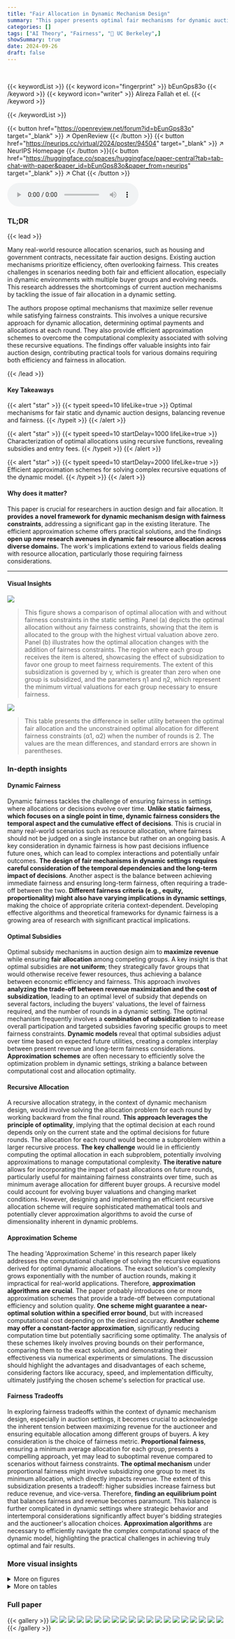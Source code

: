 ```yaml
---
title: "Fair Allocation in Dynamic Mechanism Design"
summary: "This paper presents optimal fair mechanisms for dynamic auction design, maximizing seller revenue while guaranteeing minimum allocations to multiple buyer groups."
categories: []
tags: ["AI Theory", "Fairness", "🏢 UC Berkeley",]
showSummary: true
date: 2024-09-26
draft: false
---
```


<br>

{{< keywordList >}}
{{< keyword icon="fingerprint" >}} bEunGps83o {{< /keyword >}}
{{< keyword icon="writer" >}} Alireza Fallah et el. {{< /keyword >}}
 
{{< /keywordList >}}

{{< button href="https://openreview.net/forum?id=bEunGps83o" target="_blank" >}}
↗ OpenReview
{{< /button >}}
{{< button href="https://neurips.cc/virtual/2024/poster/94504" target="_blank" >}}
↗ NeurIPS Homepage
{{< /button >}}{{< button href="https://huggingface.co/spaces/huggingface/paper-central?tab=tab-chat-with-paper&paper_id=bEunGps83o&paper_from=neurips" target="_blank" >}}
↗ Chat
{{< /button >}}



<audio controls>
    <source src="https://ai-paper-reviewer.com/bEunGps83o/podcast.wav" type="audio/wav">
    Your browser does not support the audio element.
</audio>


### TL;DR


{{< lead >}}

Many real-world resource allocation scenarios, such as housing and government contracts, necessitate fair auction designs.  Existing auction mechanisms prioritize efficiency, often overlooking fairness.  This creates challenges in scenarios needing both fair and efficient allocation, especially in dynamic environments with multiple buyer groups and evolving needs. This research addresses the shortcomings of current auction mechanisms by tackling the issue of fair allocation in a dynamic setting.

The authors propose optimal mechanisms that maximize seller revenue while satisfying fairness constraints.  This involves a unique recursive approach for dynamic allocation, determining optimal payments and allocations at each round.  They also provide efficient approximation schemes to overcome the computational complexity associated with solving these recursive equations.  The findings offer valuable insights into fair auction design, contributing practical tools for various domains requiring both efficiency and fairness in allocation.

{{< /lead >}}


#### Key Takeaways

{{< alert "star" >}}
{{< typeit speed=10 lifeLike=true >}} Optimal mechanisms for fair static and dynamic auction designs, balancing revenue and fairness. {{< /typeit >}}
{{< /alert >}}

{{< alert "star" >}}
{{< typeit speed=10 startDelay=1000 lifeLike=true >}} Characterization of optimal allocations using recursive functions, revealing subsidies and entry fees. {{< /typeit >}}
{{< /alert >}}

{{< alert "star" >}}
{{< typeit speed=10 startDelay=2000 lifeLike=true >}} Efficient approximation schemes for solving complex recursive equations of the dynamic model. {{< /typeit >}}
{{< /alert >}}

#### Why does it matter?
This paper is crucial for researchers in auction design and fair allocation.  It **provides a novel framework for dynamic mechanism design with fairness constraints**, addressing a significant gap in the existing literature. The efficient approximation scheme offers practical solutions, and the findings **open up new research avenues in dynamic fair resource allocation across diverse domains.** The work's implications extend to various fields dealing with resource allocation, particularly those requiring fairness considerations.

------
#### Visual Insights



![](https://ai-paper-reviewer.com/bEunGps83o/figures_5_1.jpg)

> This figure shows a comparison of optimal allocation with and without fairness constraints in the static setting. Panel (a) depicts the optimal allocation without any fairness constraints, showing that the item is allocated to the group with the highest virtual valuation above zero. Panel (b) illustrates how the optimal allocation changes with the addition of fairness constraints. The region where each group receives the item is altered, showcasing the effect of subsidization to favor one group to meet fairness requirements. The extent of this subsidization is governed by γ, which is greater than zero when one group is subsidized, and the parameters η1 and η2, which represent the minimum virtual valuations for each group necessary to ensure fairness.





![](https://ai-paper-reviewer.com/bEunGps83o/tables_23_1.jpg)

> This table presents the difference in seller utility between the optimal fair allocation and the unconstrained optimal allocation for different fairness constraints (α1, α2) when the number of rounds is 2.  The values are the mean differences, and standard errors are shown in parentheses.





### In-depth insights


#### Dynamic Fairness
Dynamic fairness tackles the challenge of ensuring fairness in settings where allocations or decisions evolve over time.  **Unlike static fairness, which focuses on a single point in time, dynamic fairness considers the temporal aspect and the cumulative effect of decisions**. This is crucial in many real-world scenarios such as resource allocation, where fairness should not be judged on a single instance but rather on an ongoing basis.  A key consideration in dynamic fairness is how past decisions influence future ones, which can lead to complex interactions and potentially unfair outcomes. **The design of fair mechanisms in dynamic settings requires careful consideration of the temporal dependencies and the long-term impact of decisions**.  Another aspect is the balance between achieving immediate fairness and ensuring long-term fairness, often requiring a trade-off between the two.  **Different fairness criteria (e.g., equity, proportionality) might also have varying implications in dynamic settings**, making the choice of appropriate criteria context-dependent. Developing effective algorithms and theoretical frameworks for dynamic fairness is a growing area of research with significant practical implications.

#### Optimal Subsidies
Optimal subsidy mechanisms in auction design aim to **maximize revenue** while ensuring **fair allocation** among competing groups.  A key insight is that optimal subsidies are **not uniform**; they strategically favor groups that would otherwise receive fewer resources, thus achieving a balance between economic efficiency and fairness. This approach involves **analyzing the trade-off between revenue maximization and the cost of subsidization**, leading to an optimal level of subsidy that depends on several factors, including the buyers' valuations, the level of fairness required, and the number of rounds in a dynamic setting.  The optimal mechanism frequently involves a **combination of subsidization** to increase overall participation and targeted subsidies favoring specific groups to meet fairness constraints.  **Dynamic models** reveal that optimal subsidies adjust over time based on expected future utilities, creating a complex interplay between present revenue and long-term fairness considerations.  **Approximation schemes** are often necessary to efficiently solve the optimization problem in dynamic settings, striking a balance between computational cost and allocation optimality.

#### Recursive Allocation
A recursive allocation strategy, in the context of dynamic mechanism design, would involve solving the allocation problem for each round by working backward from the final round. **This approach leverages the principle of optimality**, implying that the optimal decision at each round depends only on the current state and the optimal decisions for future rounds. The allocation for each round would become a subproblem within a larger recursive process.  **The key challenge** would lie in efficiently computing the optimal allocation in each subproblem, potentially involving approximations to manage computational complexity.  **The iterative nature** allows for incorporating the impact of past allocations on future rounds, particularly useful for maintaining fairness constraints over time, such as minimum average allocation for different buyer groups.  A recursive model could account for evolving buyer valuations and changing market conditions. However, designing and implementing an efficient recursive allocation scheme will require sophisticated mathematical tools and potentially clever approximation algorithms to avoid the curse of dimensionality inherent in dynamic problems.

#### Approximation Scheme
The heading 'Approximation Scheme' in this research paper likely addresses the computational challenge of solving the recursive equations derived for optimal dynamic allocations.  The exact solution's complexity grows exponentially with the number of auction rounds, making it impractical for real-world applications.  Therefore, **approximation algorithms are crucial**. The paper probably introduces one or more approximation schemes that provide a trade-off between computational efficiency and solution quality.  **One scheme might guarantee a near-optimal solution within a specified error bound**, but with increased computational cost depending on the desired accuracy. **Another scheme may offer a constant-factor approximation**, significantly reducing computation time but potentially sacrificing some optimality.  The analysis of these schemes likely involves proving bounds on their performance, comparing them to the exact solution, and demonstrating their effectiveness via numerical experiments or simulations. The discussion should highlight the advantages and disadvantages of each scheme, considering factors like accuracy, speed, and implementation difficulty, ultimately justifying the chosen scheme's selection for practical use.

#### Fairness Tradeoffs
In exploring fairness tradeoffs within the context of dynamic mechanism design, especially in auction settings, it becomes crucial to acknowledge the inherent tension between maximizing revenue for the auctioneer and ensuring equitable allocation among different groups of buyers.  A key consideration is the choice of fairness metric.  **Proportional fairness**, ensuring a minimum average allocation for each group, presents a compelling approach, yet may lead to suboptimal revenue compared to scenarios without fairness constraints.  **The optimal mechanism** under proportional fairness might involve subsidizing one group to meet its minimum allocation, which directly impacts revenue. The extent of this subsidization presents a tradeoff: higher subsidies increase fairness but reduce revenue, and vice-versa.  Therefore, **finding an equilibrium point** that balances fairness and revenue becomes paramount. This balance is further complicated in dynamic settings where strategic behavior and intertemporal considerations significantly affect buyer's bidding strategies and the auctioneer's allocation choices. **Approximation algorithms** are necessary to efficiently navigate the complex computational space of the dynamic model, highlighting the practical challenges in achieving truly optimal and fair results.


### More visual insights

<details>
<summary>More on figures
</summary>


![](https://ai-paper-reviewer.com/bEunGps83o/figures_9_1.jpg)

> This figure compares the optimal allocation rule with and without a fairness constraint in the static case (T=1). Panel (a) shows the optimal allocation without fairness constraints, where the item is allocated to the buyer with the highest virtual value above a certain reserve price. Panel (b) shows how this allocation is modified under a fairness constraint that guarantees a minimum average allocation for each group. The fairness constraint leads to subsidization of one group to meet the target allocation level, which modifies the allocation boundary and the region where the item is allocated to each group.  The colors represent which group receives the item.


![](https://ai-paper-reviewer.com/bEunGps83o/figures_9_2.jpg)

> This figure shows two plots that illustrate the optimal allocation rule in the static case (T=1) with and without a fairness constraint. The left plot (a) depicts the unconstrained case, where the item is allocated to the buyer with the highest virtual value. The right plot (b) depicts the optimal allocation when a fairness constraint is imposed which requires a minimum average allocation for each of two groups. The boundary of the optimal allocation region depends on the difference in virtual valuations and a constant gamma, which represent a cost of reallocating to satisfy the fairness constraint. The fairness constraint results in the subsidization of one group to ensure the minimum allocation for both groups, as depicted in the right plot.


![](https://ai-paper-reviewer.com/bEunGps83o/figures_14_1.jpg)

> This figure shows two diagrams illustrating optimal allocation in a static auction setting (T=1). Diagram (a) depicts the unconstrained optimal allocation, where the item is allocated to the buyer with the highest virtual value (provided it is non-negative). Diagram (b) shows the optimal allocation when a fairness constraint is imposed, mandating a minimum average allocation for each of two buyer groups. The fairness constraint introduces two forms of subsidization: one that increases the overall probability of allocation and another that favors the group that would otherwise have a lower allocation probability.  The diagrams show how the optimal allocation regions change under the fairness constraint.


![](https://ai-paper-reviewer.com/bEunGps83o/figures_15_1.jpg)

> This figure shows two different optimal allocations in the static case.  Figure 1a depicts the optimal allocation without a fairness constraint. The item is allocated to the buyer with the highest virtual value, above a certain threshold. Figure 1b depicts the optimal allocation with a fairness constraint. This allocation involves subsidizing one group, allowing allocation to that group even when its maximum virtual value is below the other group’s. The extent of subsidization depends on the difference in future utilities for the seller and buyers when allocating the item to one group versus the other. The two figures highlight how the fairness constraint changes the allocation strategy. 


</details>




<details>
<summary>More on tables
</summary>


![](https://ai-paper-reviewer.com/bEunGps83o/tables_23_2.jpg)
> This table shows the difference in group 1's utility between the optimal fair allocation and the unconstrained optimal allocation for different combinations of fairness constraints (α1, α2) for two groups of buyers over two rounds (T=2).  The values represent the mean difference in utility and the numbers in parentheses are the standard errors.  A positive value indicates that the fair allocation provides higher utility to group 1 than the unconstrained allocation, while a negative value indicates lower utility.

![](https://ai-paper-reviewer.com/bEunGps83o/tables_23_3.jpg)
> This table displays the difference in group 2's utility between the optimal fair allocation and the unconstrained optimal allocation for different fairness constraints (α1, α2).  The values are calculated for T=2 rounds, with standard errors included to indicate statistical significance.

![](https://ai-paper-reviewer.com/bEunGps83o/tables_24_1.jpg)
> This table shows the difference in seller utility between the optimal fair allocation and the unconstrained optimal allocation for different fairness constraints (α1, α2) when the number of rounds is T=4.  The values represent the mean difference, and standard errors are provided in parentheses.

![](https://ai-paper-reviewer.com/bEunGps83o/tables_24_2.jpg)
> This table presents the difference in group 1's utility between the optimal fair allocation and the unconstrained optimal allocation for different fairness constraint levels (α1, α2). The results are obtained over 10,000 iterations with a discount factor (δ) of 0.99 and T = 4 rounds.  The standard errors are included to show the statistical significance of the results. The table shows how the utility changes with different fairness requirements for each group.

![](https://ai-paper-reviewer.com/bEunGps83o/tables_24_3.jpg)
> This table presents the difference in utility for group 2 between the optimal fair allocation and the unconstrained optimal allocation for different values of fairness constraints (α1 and α2) when T=4. The standard errors are also provided, indicating the variability in the estimates.  The table shows the impact of fairness constraints on the utility of one group, while considering the utility of the other group and the seller.

</details>




### Full paper

{{< gallery >}}
<img src="https://ai-paper-reviewer.com/bEunGps83o/1.png" class="grid-w50 md:grid-w33 xl:grid-w25" />
<img src="https://ai-paper-reviewer.com/bEunGps83o/2.png" class="grid-w50 md:grid-w33 xl:grid-w25" />
<img src="https://ai-paper-reviewer.com/bEunGps83o/3.png" class="grid-w50 md:grid-w33 xl:grid-w25" />
<img src="https://ai-paper-reviewer.com/bEunGps83o/4.png" class="grid-w50 md:grid-w33 xl:grid-w25" />
<img src="https://ai-paper-reviewer.com/bEunGps83o/5.png" class="grid-w50 md:grid-w33 xl:grid-w25" />
<img src="https://ai-paper-reviewer.com/bEunGps83o/6.png" class="grid-w50 md:grid-w33 xl:grid-w25" />
<img src="https://ai-paper-reviewer.com/bEunGps83o/7.png" class="grid-w50 md:grid-w33 xl:grid-w25" />
<img src="https://ai-paper-reviewer.com/bEunGps83o/8.png" class="grid-w50 md:grid-w33 xl:grid-w25" />
<img src="https://ai-paper-reviewer.com/bEunGps83o/9.png" class="grid-w50 md:grid-w33 xl:grid-w25" />
<img src="https://ai-paper-reviewer.com/bEunGps83o/10.png" class="grid-w50 md:grid-w33 xl:grid-w25" />
<img src="https://ai-paper-reviewer.com/bEunGps83o/11.png" class="grid-w50 md:grid-w33 xl:grid-w25" />
<img src="https://ai-paper-reviewer.com/bEunGps83o/12.png" class="grid-w50 md:grid-w33 xl:grid-w25" />
<img src="https://ai-paper-reviewer.com/bEunGps83o/13.png" class="grid-w50 md:grid-w33 xl:grid-w25" />
<img src="https://ai-paper-reviewer.com/bEunGps83o/14.png" class="grid-w50 md:grid-w33 xl:grid-w25" />
<img src="https://ai-paper-reviewer.com/bEunGps83o/15.png" class="grid-w50 md:grid-w33 xl:grid-w25" />
<img src="https://ai-paper-reviewer.com/bEunGps83o/16.png" class="grid-w50 md:grid-w33 xl:grid-w25" />
<img src="https://ai-paper-reviewer.com/bEunGps83o/17.png" class="grid-w50 md:grid-w33 xl:grid-w25" />
<img src="https://ai-paper-reviewer.com/bEunGps83o/18.png" class="grid-w50 md:grid-w33 xl:grid-w25" />
<img src="https://ai-paper-reviewer.com/bEunGps83o/19.png" class="grid-w50 md:grid-w33 xl:grid-w25" />
<img src="https://ai-paper-reviewer.com/bEunGps83o/20.png" class="grid-w50 md:grid-w33 xl:grid-w25" />
{{< /gallery >}}